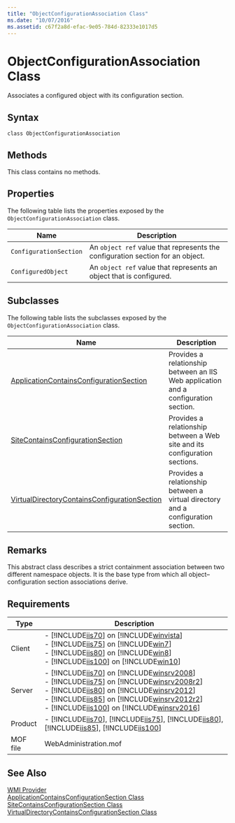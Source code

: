 ```yaml
---
title: "ObjectConfigurationAssociation Class"
ms.date: "10/07/2016"
ms.assetid: c67f2a8d-efac-9e05-784d-82333e1017d5
---
```

# ObjectConfigurationAssociation Class

Associates a configured object with its configuration section.  
  
## Syntax  
  
```vbs  
class ObjectConfigurationAssociation  
```  
  
## Methods  

 This class contains no methods.  
  
## Properties  

 The following table lists the properties exposed by the `ObjectConfigurationAssociation` class.  
  
|Name|Description|  
|----------|-----------------|  
|`ConfigurationSection`|An `object ref` value that represents the configuration section for an object.|  
|`ConfiguredObject`|An `object ref` value that represents an object that is configured.|  
  
## Subclasses  

 The following table lists the subclasses exposed by the `ObjectConfigurationAssociation` class.  
  
|Name|Description|  
|----------|-----------------|  
|[ApplicationContainsConfigurationSection](../wmi-provider/applicationcontainsconfigurationsection-class.md)|Provides a relationship between an IIS Web application and a configuration section.|  
|[SiteContainsConfigurationSection](../wmi-provider/sitecontainsconfigurationsection-class.md)|Provides a relationship between a Web site and its configuration sections.|  
|[VirtualDirectoryContainsConfigurationSection](../wmi-provider/virtualdirectorycontainsconfigurationsection-class.md)|Provides a relationship between a virtual directory and a configuration section.|  
  
## Remarks  

 This abstract class describes a strict containment association between two different namespace objects. It is the base type from which all object–configuration section associations derive.  
  
## Requirements  
  
|Type|Description|  
|----------|-----------------|  
|Client|-   [!INCLUDE[iis70](../wmi-provider/includes/iis70-md.md)] on [!INCLUDE[winvista](../wmi-provider/includes/winvista-md.md)]<br />-   [!INCLUDE[iis75](../wmi-provider/includes/iis75-md.md)] on [!INCLUDE[win7](../wmi-provider/includes/win7-md.md)]<br />-   [!INCLUDE[iis80](../wmi-provider/includes/iis80-md.md)] on [!INCLUDE[win8](../wmi-provider/includes/win8-md.md)]<br />-   [!INCLUDE[iis100](../wmi-provider/includes/iis100-md.md)] on [!INCLUDE[win10](../wmi-provider/includes/win10-md.md)]|  
|Server|-   [!INCLUDE[iis70](../wmi-provider/includes/iis70-md.md)] on [!INCLUDE[winsrv2008](../wmi-provider/includes/winsrv2008-md.md)]<br />-   [!INCLUDE[iis75](../wmi-provider/includes/iis75-md.md)] on [!INCLUDE[winsrv2008r2](../wmi-provider/includes/winsrv2008r2-md.md)]<br />-   [!INCLUDE[iis80](../wmi-provider/includes/iis80-md.md)] on [!INCLUDE[winsrv2012](../wmi-provider/includes/winsrv2012-md.md)]<br />-   [!INCLUDE[iis85](../wmi-provider/includes/iis85-md.md)] on [!INCLUDE[winsrv2012r2](../wmi-provider/includes/winsrv2012r2-md.md)]<br />-   [!INCLUDE[iis100](../wmi-provider/includes/iis100-md.md)] on [!INCLUDE[winsrv2016](../wmi-provider/includes/winsrv2016-md.md)]|  
|Product|-   [!INCLUDE[iis70](../wmi-provider/includes/iis70-md.md)], [!INCLUDE[iis75](../wmi-provider/includes/iis75-md.md)], [!INCLUDE[iis80](../wmi-provider/includes/iis80-md.md)], [!INCLUDE[iis85](../wmi-provider/includes/iis85-md.md)], [!INCLUDE[iis100](../wmi-provider/includes/iis100-md.md)]|  
|MOF file|WebAdministration.mof|  
  
## See Also  

 [WMI Provider](../wmi-provider/wmi-provider.md)   
 [ApplicationContainsConfigurationSection Class](../wmi-provider/applicationcontainsconfigurationsection-class.md)   
 [SiteContainsConfigurationSection Class](../wmi-provider/sitecontainsconfigurationsection-class.md)   
 [VirtualDirectoryContainsConfigurationSection Class](../wmi-provider/virtualdirectorycontainsconfigurationsection-class.md)

